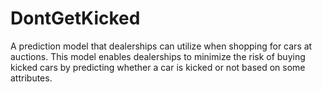 # DontGetKicked
A prediction model that dealerships can utilize when shopping for cars at auctions. This model enables dealerships to minimize the risk of buying kicked cars by predicting whether a car is kicked or not based on some attributes.
